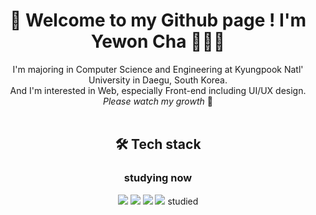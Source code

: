 <!DOCTYPE html>
<html lang="en">
  <head>
  </head>
  <body>
    <div align="center">
      <h1>🥳 Welcome to my Github page ! I'm Yewon Cha 👩🏻‍💻</h1>
      I'm majoring in Computer Science and Engineering at Kyungpook Natl'
      University in Daegu, South Korea.
      <br />And I'm interested in Web, especially Front-end including UI/UX
      design. <br /><i>Please watch my growth</i> 🌱
      <br />
      <br />
      <h2>🛠️ Tech stack</h2>
      <h3>studying now</h3>
      <img
        src="https://img.shields.io/badge/python-3776AB?style=for-the-badge&logo=python&logoColor=white"
      />
      <img
        src="https://img.shields.io/badge/html5-E34F26?style=for-the-badge&logo=html5&logoColor=white"
      />
      <img
        src="https://img.shields.io/badge/css-1572B6?style=for-the-badge&logo=css3&logoColor=white"
      />
      <img
        src="https://img.shields.io/badge/javascript-F7DF1E?style=for-the-badge&logo=javascript&logoColor=white"
      />
      studied
    </div>
  </body>
</html>
